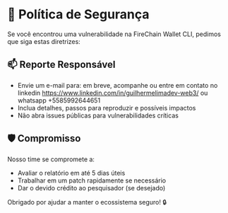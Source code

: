 # 🔐 Política de Segurança

Se você encontrou uma vulnerabilidade na FireChain Wallet CLI, pedimos que siga estas diretrizes:

## 📫 Reporte Responsável

- Envie um e-mail para: em breve, acompanhe ou entre em contato no linkedin https://www.linkedin.com/in/guilhermelimadev-web3/ ou whatsapp +5585992644651 
- Inclua detalhes, passos para reproduzir e possíveis impactos
- Não abra issues públicas para vulnerabilidades críticas

## 🛡️ Compromisso

Nosso time se compromete a:

- Avaliar o relatório em até 5 dias úteis
- Trabalhar em um patch rapidamente se necessário
- Dar o devido crédito ao pesquisador (se desejado)

Obrigado por ajudar a manter o ecossistema seguro! 🔒